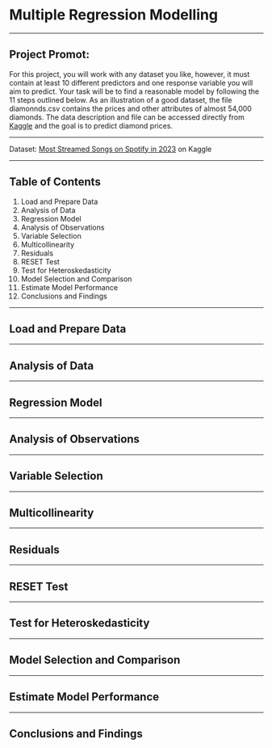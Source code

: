 # Multiple Regression Modelling

***

## Project Promot:  
For this project, you will work with any dataset you like, however, it must contain at least 10 different predictors and one response variable you will aim to predict. Your task will be to find a reasonable model by following the 11 steps outlined below. As an illustration of a good dataset, the file diamonnds.csv contains the prices and other attributes of almost 54,000 diamonds. The data description and file can be accessed directly from [Kaggle](https://www.kaggle.com/shivam2503/diamonds) and the goal is to predict diamond prices.  

***

Dataset: [Most Streamed Songs on Spotify in 2023](https://www.kaggle.com/datasets/nelgiriyewithana/top-spotify-songs-2023) on Kaggle 

***

## Table of Contents
1. Load and Prepare Data  
2. Analysis of Data  
3. Regression Model  
4. Analysis of Observations  
5. Variable Selection  
6. Multicollinearity
7. Residuals
8. RESET Test
9. Test for Heteroskedasticity
10. Model Selection and Comparison
11. Estimate Model Performance
12. Conclusions and Findings

***
## Load and Prepare Data

***
## Analysis of Data  

***
## Regression Model  

***
## Analysis of Observations

***
## Variable Selection

***
## Multicollinearity

***
## Residuals

***
## RESET Test

***
## Test for Heteroskedasticity

***
## Model Selection and Comparison

***
## Estimate Model Performance

***
## Conclusions and Findings

